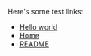 Here's some test links:

- [Hello world](./Hello-world.md)
- [Home](./Home.md)
- [README](./README.md)
